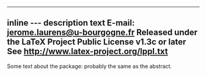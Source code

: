 ----------------------------------------------------------------
inline --- description text
E-mail: jerome.laurens@u-bourgogne.fr
Released under the LaTeX Project Public License v1.3c or later
See http://www.latex-project.org/lppl.txt
----------------------------------------------------------------

Some text about the package: probably the same as the abstract.
